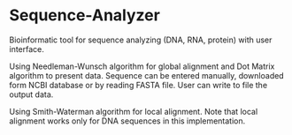 # Sequence-Analyzer
Bioinformatic tool for sequence analyzing (DNA, RNA, protein) with user interface. 

Using Needleman-Wunsch algorithm for global alignment and Dot Matrix algorithm to present data.
Sequence can be entered manually, downloaded form NCBI database or by reading FASTA file.
User can write to file the output data.

Using Smith-Waterman algorithm for local alignment. Note that local alignment works only for DNA sequences in this implementation.

